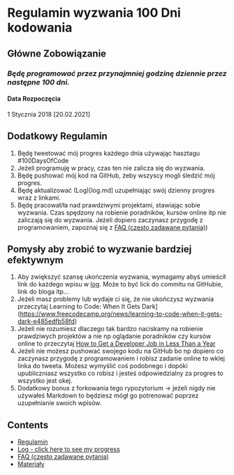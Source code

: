 # Regulamin wyzwania 100 Dni kodowania

## Główne Zobowiązanie
### *Będę programować przez przynajmniej godzinę dziennie przez następne 100 dni.*

#### Data Rozpoczęcia
1 Stycznia 2018 [20.02.2021]

## Dodatkowy Regulamin
1. Będę tweetować mój progres każdego dnia używając hasztagu #100DaysOfCode
2. Jeżeli programuję w pracy, czas ten nie zalicza się do wyzwania.
3. Będę pushować mój kod na GitHub, żeby wszyscy mogli śledzić mój progres.
4. Będę aktualizować (Log)[log.md] uzupełniając swój dzienny progres wraz z linkami.
5. Będę pracował/ła nad prawdziwymi projektami, stawiając sobie wyzwania. Czas spędzony na robienie poradników, kursów online itp nie zaliczają się do wyzwania. Jeżeli dopiero zaczynasz przygodę z programowaniem, zapoznaj się z [FAQ (często zadawane pytania)](FAQ-pl.md))


## Pomysły aby zrobić to wyzwanie bardziej efektywnym
1. Aby zwiększyć szansę ukończenia wyzwania, wymagamy abyś umieścił link do każdego wpisu w [log](log.md). Może to być lick do commitu na GitHubie, link do bloga itp…
2. Jeżeli masz problemy lub wydaje ci się, że nie ukończysz wyzwania przeczytaj Learning to Code: When It Gets Dark](https://www.freecodecamp.org/news/learning-to-code-when-it-gets-dark-e485edfb58fd)
3. Jeżeli nie rozumiesz dlaczego tak bardzo naciskamy na robienie prawdziwych projektów a nie np oglądanie poradników czy kursów online to przeczytaj  [How to Get a Developer Job in Less Than a Year](https://www.freecodecamp.org/news/how-to-get-a-developer-job-in-less-than-a-year-c27bbfe71645)
4. Jeżeli nie możesz pushować swojego kodu na GitHub bo np dopiero co zaczynasz przygodę z programowaniem i robisz zadanie online to wklej linka do tweeta. Możesz wymyślić coś podobnego i dopóki upubliczniasz wszystko co robisz i jesteś odpowiedzialny za progres to wszystko jest okej.
5. Dodatkowy bonus z forkowania tego rypozytorium -> jeżeli nigdy nie używałeś Markdown to będziesz mógł go potrenować poprzez uzupełnianie swoich wpisów.


## Contents
* [Regulamin](regulamin.md)
* [Log - click here to see my progress](log.md)
* [FAQ (często zadawane pytania)](FAQ-pl.md)
* [Materiały](materiały.md)